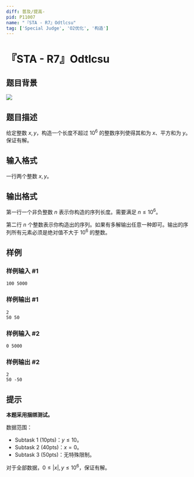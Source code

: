 ```yaml
---
diff: 普及/提高-
pid: P11007
name: "『STA - R7』Odtlcsu"
tag: ['Special Judge', 'O2优化', '构造']
---
```

# 『STA - R7』Odtlcsu
## 题目背景

![](https://cdn.luogu.com.cn/upload/image_hosting/m38cxgmq.png)
## 题目描述

给定整数 $x,y$，构造一个长度不超过 $10^6$ 的整数序列使得其和为 $x$、平方和为 $y$。保证有解。
## 输入格式

一行两个整数 $x,y$。
## 输出格式

第一行一个非负整数 $n$ 表示你构造的序列长度。需要满足 $n\le 10^6$。

第二行 $n$ 个整数表示你构造出的序列。如果有多解输出任意一种即可。输出的序列所有元素必须是绝对值不大于 $10^6$ 的整数。
## 样例

### 样例输入 #1
```
100 5000
```
### 样例输出 #1
```
2
50 50
```
### 样例输入 #2
```
0 5000
```
### 样例输出 #2
```
2
50 -50
```
## 提示

**本题采用捆绑测试。**

数据范围：
- Subtask 1 (10pts)：$y\le 10$。
- Subtask 2 (40pts)：$x=0$。
- Subtask 3 (50pts)：无特殊限制。

对于全部数据，$0\le |x|,y\le10^6$，保证有解。
